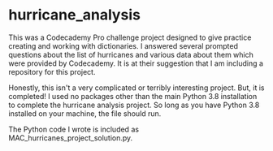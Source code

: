# hurricane_analysis
This was a Codecademy Pro challenge project designed to give practice creating and working with dictionaries. I answered several prompted questions about the list of hurricanes and various data about them which were provided by Codecademy. It is at their suggestion that I am including a repository for this project.

Honestly, this isn't a very complicated or terribly interesting project. But, it is completed! I used no packages other than the main Python 3.8 installation to complete the hurricane analysis project. So long as you have Python 3.8 installed on your machine, the file should run.

The Python code I wrote is included as MAC_hurricanes_project_solution.py.
